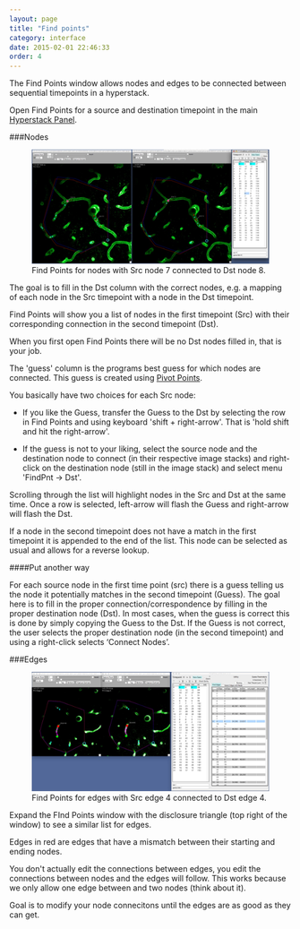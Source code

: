 ```yaml
---
layout: page
title: "Find points"
category: interface
date: 2015-02-01 22:46:33
order: 4
---
```


The Find Points window allows nodes and edges to be connected between sequential timepoints in a hyperstack.  

Open Find Points for a source and destination timepoint in the main [Hyperstack Panel][1].  


###Nodes

<figure>
<IMG SRC="../images/findpnts_example.jpg" WIDTH="900">
<figcaption>Find Points for nodes with Src node 7 connected to Dst node 8.</figcaption>
</figure>


The goal is to fill in the Dst column with the correct nodes, e.g. a mapping of each node in the Src timepoint with a node in the Dst timepoint.

Find Points will show you a list of nodes in the first timepoint (Src) with their corresponding connection in the second timepoint (Dst).

When you first open Find Points there will be no Dst nodes filled in, that is your job.

The 'guess' column is the programs best guess for which nodes are connected. This guess is created using [Pivot Points][2].

You basically have two choices for each Src node:

- If you like the Guess, transfer the Guess to the Dst by selecting the row in Find Points and using keyboard 'shift + right-arrow'. That is 'hold shift and hit the right-arrow'.

- If the guess is not to your liking, select the source node and the destination node to connect (in their respective image stacks) and right-click on the destination node (still in the image stack) and select menu 'FindPnt -> Dst'.

Scrolling through the list will highlight nodes in the Src and Dst at the same time. Once a row is selected, left-arrow will flash the Guess and right-arrow will flash the Dst.

<P class="tip">
If a node in the second timepoint does not have a match in the first timepoint it is appended to the end of the list. This node can be selected as usual and allows for a reverse lookup.
</p>

####Put another way

For each source node in the first time point (src) there is a guess telling us the node it potentially matches in the second timepoint (Guess).  The goal here is to fill in the proper connection/correspondence  by filling in the proper destination node (Dst). In most cases, when the guess is correct this is done by simply copying the Guess to the Dst. If the Guess is not correct, the user selects the proper destination node (in the second timepoint) and using a right-click selects ‘Connect Nodes’.

###Edges

<figure>
<IMG SRC="../images/findpnts_edges.jpg" WIDTH="900">
<figcaption>Find Points for edges with Src edge 4 connected to Dst edge 4.</figcaption>
</figure>


Expand the FInd Points window with the disclosure triangle (top right of the window) to see a similar list for edges.

Edges in red are edges that have a mismatch between their starting and ending nodes.

You don't actually edit the connections between edges, you edit the connections between nodes and the edges will follow. This works because we only allow one edge between and two nodes (think about it).

Goal is to modify your node connecitons until the edges are as good as they can get.


[1]: /Vascular-Analysis/hyperstack-panel/
[2]: /Vascular-Analysis/pivot-points/ "Pivot Points"
